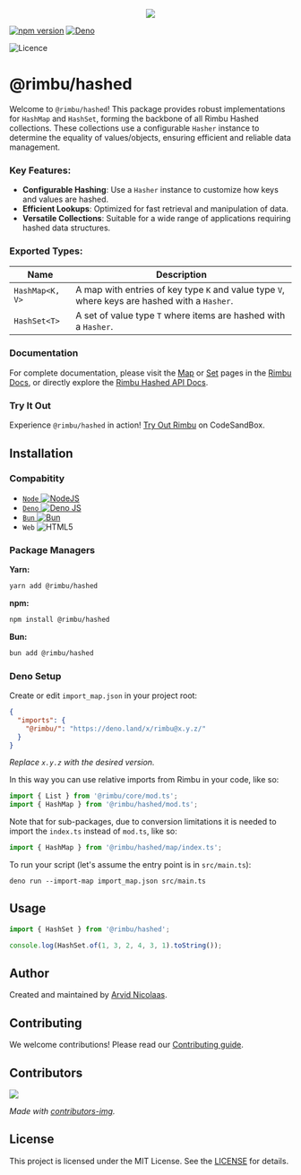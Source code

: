 <p align="center">
    <img src="https://github.com/rimbu-org/rimbu/raw/main/assets/rimbu_logo.svg" />
</p>

[![npm version](https://badge.fury.io/js/@rimbu%2Fhashed.svg)](https://www.npmjs.com/package/@rimbu/hashed) [![Deno](https://shield.deno.dev/x/rimbu)](http://deno.land/x/rimbu)

![Licence](https://img.shields.io/github/license/rimbu-org/rimbu)

# @rimbu/hashed

Welcome to `@rimbu/hashed`! This package provides robust implementations for `HashMap` and `HashSet`, forming the backbone of all Rimbu Hashed collections. These collections use a configurable `Hasher` instance to determine the equality of values/objects, ensuring efficient and reliable data management.

### Key Features:

- **Configurable Hashing**: Use a `Hasher` instance to customize how keys and values are hashed.
- **Efficient Lookups**: Optimized for fast retrieval and manipulation of data.
- **Versatile Collections**: Suitable for a wide range of applications requiring hashed data structures.

### Exported Types:

| Name            | Description                                                                                   |
| --------------- | --------------------------------------------------------------------------------------------- |
| `HashMap<K, V>` | A map with entries of key type `K` and value type `V`, where keys are hashed with a `Hasher`. |
| `HashSet<T>`    | A set of value type `T` where items are hashed with a `Hasher`.                               |

### Documentation

For complete documentation, please visit the [Map](https://rimbu.org/docs/collections/map) or [Set](https://rimbu.org/docs/collections/set) pages in the [Rimbu Docs](https://rimbu.org), or directly explore the [Rimbu Hashed API Docs](https://rimbu.org/api/rimbu/hashed).

### Try It Out

Experience `@rimbu/hashed` in action! [Try Out Rimbu](https://codesandbox.io/s/github/vitoke/rimbu-sandbox/tree/main?previewwindow=console&view=split&editorsize=65&moduleview=1&module=/src/index.ts) on CodeSandBox.

## Installation

### Compabitity

- [`Node` ![NodeJS](https://img.shields.io/badge/node.js-6DA55F?logo=node.js&logoColor=white)](https://nodejs.org)
- [`Deno` ![Deno JS](https://img.shields.io/badge/deno%20js-000000?logo=deno&logoColor=white)](https://deno.com/runtime)
- [`Bun` ![Bun](https://img.shields.io/badge/Bun-%23000000.svg?logoColor=white)](https://bun.sh/)
- `Web` ![HTML5](https://img.shields.io/badge/html5-%23E34F26.svg?logoColor=white)

### Package Managers

**Yarn:**

```sh
yarn add @rimbu/hashed
```

**npm:**

```sh
npm install @rimbu/hashed
```

**Bun:**

```sh
bun add @rimbu/hashed
```

### Deno Setup

Create or edit `import_map.json` in your project root:

```json
{
  "imports": {
    "@rimbu/": "https://deno.land/x/rimbu@x.y.z/"
  }
}
```

_Replace `x.y.z` with the desired version._

In this way you can use relative imports from Rimbu in your code, like so:

```ts
import { List } from '@rimbu/core/mod.ts';
import { HashMap } from '@rimbu/hashed/mod.ts';
```

Note that for sub-packages, due to conversion limitations it is needed to import the `index.ts` instead of `mod.ts`, like so:

```ts
import { HashMap } from '@rimbu/hashed/map/index.ts';
```

To run your script (let's assume the entry point is in `src/main.ts`):

`deno run --import-map import_map.json src/main.ts`

## Usage

```ts
import { HashSet } from '@rimbu/hashed';

console.log(HashSet.of(1, 3, 2, 4, 3, 1).toString());
```

## Author

Created and maintained by [Arvid Nicolaas](https://github.com/vitoke).

## Contributing

We welcome contributions! Please read our [Contributing guide](https://github.com/rimbu-org/rimbu/blob/main/CONTRIBUTING.md).

## Contributors

<img src = "https://contrib.rocks/image?repo=rimbu-org/rimbu"/>

_Made with [contributors-img](https://contrib.rocks)._

## License

This project is licensed under the MIT License. See the [LICENSE](./LICENSE) for details.
